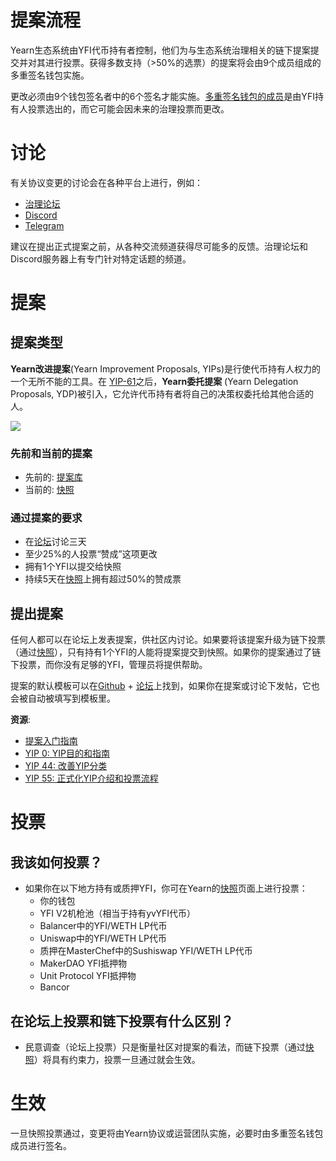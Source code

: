 ﻿# 提案流程

Yearn生态系统由YFI代币持有者控制，他们为与生态系统治理相关的链下提案提交并对其进行投票。获得多数支持（>50%的选票）的提案将会由9个成员组成的多重签名钱包实施。

更改必须由9个钱包签名者中的6个签名才能实施。[多重签名钱包的成员](https://docs.yearn.finance/resources/faq#who-is-on-the-multisig)是由YFI持有人投票选出的，而它可能会因未来的治理投票而更改。

# 讨论

有关协议变更的讨论会在各种平台上进行，例如：

 - [治理论坛](https://gov.yearn.finance/)
 - [Discord](https://discord.yearn.finance)
 - [Telegram](https://t.me/yearnfinance)

建议在提出正式提案之前，从各种交流频道获得尽可能多的反馈。治理论坛和Discord服务器上有专门针对特定话题的频道。

# 提案

## 提案类型

**Yearn改进提案**(Yearn Improvement Proposals, YIPs)是行使代币持有人权力的一个无所不能的工具。在 [YIP-61](https://gov.yearn.finance/t/yip-61-governance-2-0/10460)之后，**Yearn委托提案** (Yearn Delegation Proposals, YDP)被引入，它允许代币持有者将自己的决策权委托给其他合适的人。

![](https://i.imgur.com/ZRNp2Zq.png)

### 先前和当前的提案
- 先前的: [提案库](https://docs.yearn.finance/governance/proposal-repository)
- 当前的: [快照](https://snapshot.page/#/yearn) 

### 通过提案的要求
- 在[论坛](https://gov.yearn.finance/)讨论三天
- 至少25%的人投票“赞成”这项更改
- 拥有1个YFI以提交给快照
- 持续5天在[快照](https://snapshot.org/#/ybaby.eth)上拥有超过50%的赞成票

## 提出提案

任何人都可以在论坛上发表提案，供社区内讨论。如果要将该提案升级为链下投票（通过[快照](https://snapshot.page/#/yearn)），只有持有1个YFI的人能将提案提交到快照。如果你的提案通过了链下投票，而你没有足够的YFI，管理员将提供帮助。

提案的默认模板可以在[Github](https://github.com/yearn/YIPS/blob/master/yip-X.md) + [论坛](https://gov.yearn.finance)上找到，如果你在提案或讨论下发帖，它也会被自动被填写到模板里。

**资源**:
- [提案入门指南](https://gov.yearn.finance/t/proposal-how-to/106)
- [YIP 0: YIP目的和指南](https://yips.yearn.finance/YIPS/yip-0)
- [YIP 44: 改善YIP分类](https://yips.yearn.finance/YIPS/yip-44)
- [YIP 55: 正式化YIP介绍和投票流程](https://gov.yearn.finance/t/yip-55-formalize-the-yip-process/7959)

# 投票

## 我该如何投票？

- 如果你在以下地方持有或质押YFI，你可在Yearn的[快照](https://snapshot.page/#/yearn)页面上进行投票：
	- 你的钱包
	- YFI V2机枪池（相当于持有yvYFI代币）
	- Balancer中的YFI/WETH LP代币
	- Uniswap中的YFI/WETH LP代币
	- 质押在MasterChef中的Sushiswap YFI/WETH LP代币 
	- MakerDAO YFI抵押物
	- Unit Protocol YFI抵押物
	- Bancor

## 在论坛上投票和链下投票有什么区别？

- 民意调查（论坛上投票）只是衡量社区对提案的看法，而链下投票（通过[快照](https://snapshot.page/#/yearn)）将具有约束力，投票一旦通过就会生效。

# 生效

一旦快照投票通过，变更将由Yearn协议或运营团队实施，必要时由多重签名钱包成员进行签名。
